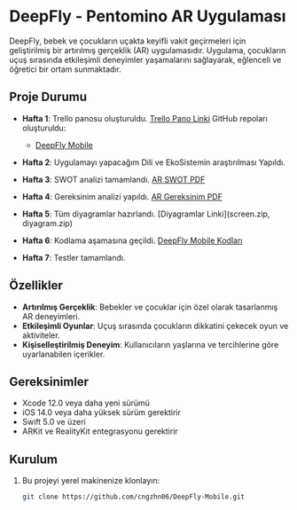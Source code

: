 # DeepFly - Pentomino AR Uygulaması

DeepFly, bebek ve çocukların uçakta keyifli vakit geçirmeleri için geliştirilmiş bir artırılmış gerçeklik (AR) uygulamasıdır. Uygulama, çocukların uçuş sırasında etkileşimli deneyimler yaşamalarını sağlayarak, eğlenceli ve öğretici bir ortam sunmaktadır.

## Proje Durumu

- **Hafta 1**: Trello panosu oluşturuldu. [Trello Pano Linki]([https://trello.com/b/uORZZQrZ/deepfly](https://trello.com/b/MQSRDi44/fwg))  
  GitHub repoları oluşturuldu:   
  - [DeepFly Mobile](https://github.com/cngzhn06/DeepFly-Mobile)

- **Hafta 2**: Uygulamayı yapacağım Dili ve EkoSistemin araştırılması Yapıldı.

- **Hafta 3**: SWOT analizi tamamlandı. [AR SWOT PDF](https://trello.com/c/Gks2B9lU)

- **Hafta 4**: Gereksinim analizi yapıldı. [AR Gereksinim PDF](AR%20Gereksinim.pdf)

- **Hafta 5**: Tüm diyagramlar hazırlandı. [Diyagramlar Linki](screen.zip, diyagram.zip)

- **Hafta 6**: Kodlama aşamasına geçildi. [DeepFly Mobile Kodları](https://github.com/cngzhn06/DeepFly-Mobile)

- **Hafta 7**: Testler tamamlandı.

## Özellikler

- **Artırılmış Gerçeklik**: Bebekler ve çocuklar için özel olarak tasarlanmış AR deneyimleri.
- **Etkileşimli Oyunlar**: Uçuş sırasında çocukların dikkatini çekecek oyun ve aktiviteler.
- **Kişiselleştirilmiş Deneyim**: Kullanıcıların yaşlarına ve tercihlerine göre uyarlanabilen içerikler.

## Gereksinimler

- Xcode 12.0 veya daha yeni sürümü
- iOS 14.0 veya daha yüksek sürüm gerektirir
- Swift 5.0 ve üzeri
- ARKit ve RealityKit entegrasyonu gerektirir

## Kurulum

1. Bu projeyi yerel makinenize klonlayın:
   ```bash
   git clone https://github.com/cngzhn06/DeepFly-Mobile.git
